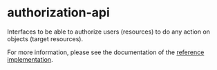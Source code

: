 authorization-api
=================

Interfaces to be able to authorize users (resources) to do any action on
objects (target resources).

For more information, please see the documentation of the
[reference implementation][1].

[1]: https://github.com/everit-org/authorization-ri
